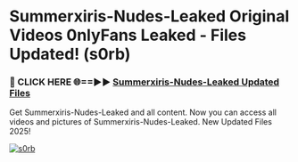 # Summerxiris-Nudes-Leaked Original Videos 0nlyFans Leaked - Files Updated! (s0rb)

<h3>🔴 CLICK HERE 🌐==►► <a href="https://tinyurl.com/4mcuefdz" rel="nofollow">Summerxiris-Nudes-Leaked Updated Files</a></h3>

Get Summerxiris-Nudes-Leaked and all content. Now you can access all videos and pictures of Summerxiris-Nudes-Leaked. New Updated Files 2025!

[![s0rb](https://i.imgur.com/StAQSOY.gif)](https://tinyurl.com/4mcuefdz)
